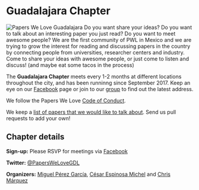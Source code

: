 # Guadalajara Chapter

![Papers We Love Guadalajara](https://scontent.fgdl5-1.fna.fbcdn.net/v/t1.0-9/23659145_162290514514253_5803343753993454111_n.jpg?oh=a535e6cc7e95d0e0c99ceaecc5265448&oe=5AA47536) Do you want share your ideas? Do you want to talk about an interesting paper you just read? Do you want to meet awesome people? We are the first community of PWL in Mexico and we are trying to grow the interest for reading and discussing papers in the country by connecting people from universities, researcher centers and industry. Come to share your ideas with awesome people, or just come to listen and discuss! (and maybe eat some tacos in the process)

The **Guadalajara Chapter** meets every 1-2 months at different locations throughout the city, and has been runninng since September 2017. Keep an eye on our [Facebook](https://www.facebook.com/pwlgdl/) page or join to our [group](https://www.facebook.com/groups/484015425287603/) to find out the latest address.

We follow the Papers We Love [Code of Conduct](https://github.com/papers-we-love/zurich/blob/master/code-of-conduct.md).

We keep a [list of papers that we would like to talk about](https://github.com/papers-we-love/zurich/blob/master/paper_ideas.md). Send us pull requests to add your own!

## Chapter details

**Sign-up:** Please RSVP for meetings via [Facebook](https://www.facebook.com/pwlgdl/)

**Twitter:** <a href="https://twitter.com/PapersWeLoveGDL">@PapersWeLoveGDL</a>

**Organizers:** [Miguel Pérez García](https://twitter.com/youmike), [César Espinosa Michel](https://twitter.com/eldelcesar) and [Chris Márquez](https://twitter.com/Chrismarquez012)
